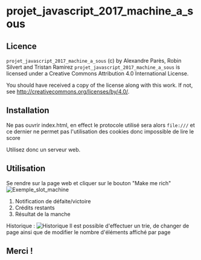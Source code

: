 # projet_javascript_2017_machine_a_sous

## Licence
`projet_javascript_2017_machine_a_sous` (c) by Alexandre Parès, Robin Silvert 
and Tristan Ramirez
`projet_javascript_2017_machine_a_sous` is licensed under a
Creative Commons Attribution 4.0 International License.

You should have received a copy of the license along with this
work. If not, see <http://creativecommons.org/licenses/by/4.0/>.

## Installation
Ne pas ouvrir index.html, en effect le protocole utilisé sera alors `file:///` et 
ce dernier ne permet pas l'utilisation des cookies donc impossible de lire le score

Utilisez donc un serveur web.

## Utilisation
Se rendre sur la page web et cliquer sur le bouton "Make me rich"
![Exemple_slot_machine](http://i.imgur.com/ec6RKYG.png)
1. Notification de défaite/victoire
2. Crédits restants
3. Résultat de la manche

Historique :
![Historique](http://i.imgur.com/hIogUA6.png)
Il est possible d'effectuer un trie, de changer de page ainsi que de modifier le 
nombre d'éléments affiché par page


## Merci !